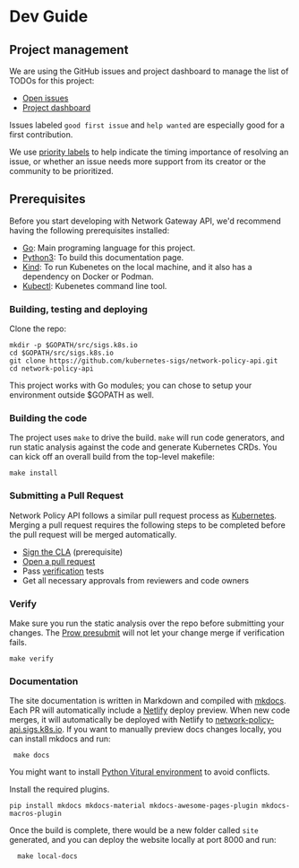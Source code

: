 # Dev Guide

## Project management

We are using the GitHub issues and project dashboard to manage the list of TODOs
for this project:

* [Open issues][gh-issues]
* [Project dashboard][gh-dashboard]

Issues labeled `good first issue` and `help wanted` are especially good for a
first contribution.

We use [priority labels][prio-labels] to help indicate the timing importance of
resolving an issue, or whether an issue needs more support from its creator or
the community to be prioritized.

[gh-issues]: https://github.com/kubernetes-sigs/network-policy-api/issues
[gh-dashboard]: https://github.com/orgs/kubernetes-sigs/projects/32
[prio-labels]: https://github.com/kubernetes-sigs/network-policy-api/labels?q=priority

## Prerequisites

Before you start developing with Network Gateway API, we'd recommend having the
following prerequisites installed:

* [Go](https://golang.org/doc/install): Main programing language for this project.
* [Python3](https://www.python.org/downloads/): To build this documentation page.
* [Kind](https://kubernetes.io/docs/tasks/tools/#kind): To run Kubenetes on the local machine, and it also has a dependency on Docker or Podman.
* [Kubectl](https://kubernetes.io/docs/tasks/tools/#kubectl): Kubenetes command line tool.


### Building, testing and deploying

Clone the repo:

```
mkdir -p $GOPATH/src/sigs.k8s.io
cd $GOPATH/src/sigs.k8s.io
git clone https://github.com/kubernetes-sigs/network-policy-api.git
cd network-policy-api
```

This project works with Go modules; you can chose to setup your environment
outside $GOPATH as well.

### Building the code

The project uses `make` to drive the build. `make` will run code generators, and
run static analysis against the code and generate Kubernetes CRDs. You can kick
off an overall build from the top-level makefile:

```shell
make install
```

### Submitting a Pull Request

Network Policy API follows a similar pull request process as
[Kubernetes](https://github.com/kubernetes/community/blob/master/contributors/guide/pull-requests.md).
Merging a pull request requires the following steps to be completed before the
pull request will be merged automatically.

- [Sign the CLA](https://git.k8s.io/community/CLA.md) (prerequisite)
- [Open a pull request](https://help.github.com/articles/about-pull-requests/)
- Pass [verification](#verify) tests
- Get all necessary approvals from reviewers and code owners

### Verify

Make sure you run the static analysis over the repo before submitting your
changes. The [Prow presubmit][prow-setup] will not let your change merge if
verification fails.

```shell
make verify
```

[prow-setup]: https://github.com/kubernetes/test-infra/tree/master/config/jobs/kubernetes-sigs/network-policy-api

### Documentation

The site documentation is written in Markdown and compiled with
[mkdocs](https://www.mkdocs.org/). Each PR will automatically include a
[Netlify](https://netlify.com/) deploy preview. When new code merges, it will
automatically be deployed with Netlify to
[network-policy-api.sigs.k8s.io](https://network-policy-api.sigs.k8s.io). If you want to
manually preview docs changes locally, you can install mkdocs and run:

```shell
 make docs
```

You might want to install [Python Vitural environment](https://docs.python.org/3/library/venv.html) to avoid conflicts.

Install the required plugins.

```shell
pip install mkdocs mkdocs-material mkdocs-awesome-pages-plugin mkdocs-macros-plugin
```

Once the build is complete, there would be a new folder called `site` generated, and you can deploy the website locally at port 8000 and run:

```shell
  make local-docs
```
